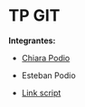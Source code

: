 # TP GIT
**Integrantes:**
* [Chiara Podio](nombre_apellido.md)
* Esteban Podio

* [Link script](script.js)